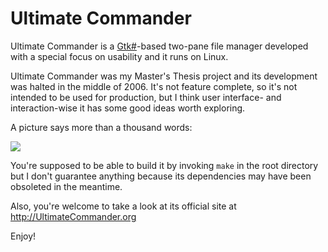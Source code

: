Ultimate Commander
==================

Ultimate Commander is a [Gtk#](http://www.mono-project.com/GtkSharp)-based two-pane file manager developed with a special focus on usability and it runs on Linux.

Ultimate Commander was my Master's Thesis project and its development was halted in the middle of 2006. It's not feature complete, so it's not intended to be used for production, but I think user interface- and interaction-wise it has some good ideas worth exploring.

A picture says more than a thousand words:

![](https://raw.github.com/mondalaci/ultimate-commander/master/misc/screenshot.png)

You're supposed to be able to build it by invoking `make` in the root directory but I don't guarantee anything because its dependencies may have been obsoleted in the meantime.

Also, you're welcome to take a look at its official site at http://UltimateCommander.org

Enjoy!
